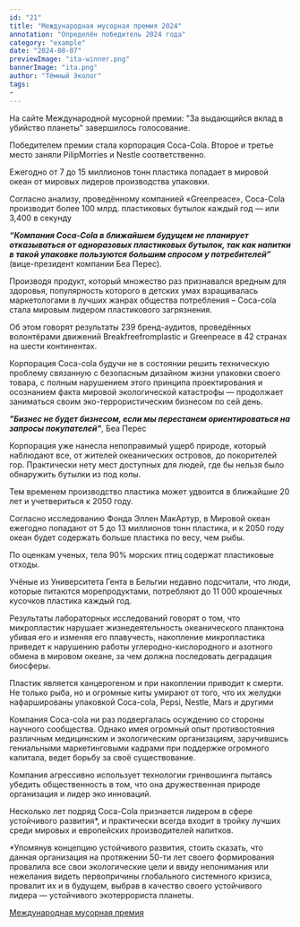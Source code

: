 ```yaml
---
id: "21"
title: "Международная мусорная премия 2024"
annotation: "Определён победитель 2024 года"
category: "example"
date: "2024-08-07"
previewImage: "ita-winner.png"
bannerImage: "ita.png"
author: "Тёмный Эколог"
tags:
-
---
```

На сайте Международной мусорной премии: "За выдающийся вклад в убийство планеты" завершилось голосование.

Победителем премии стала корпорация Coca-Cola. Второе и третье место заняли PilipMorries и Nestle соответственно.

Ежегодно от 7 до 15 миллионов тонн пластика попадает в мировой океан от мировых лидеров производства упаковки.

Согласно анализу, проведённому компанией «Greenpeace», Coca-Cola производит более 100 млрд. пластиковых бутылок каждый год — или 3,400 в секунду

__*“Компания Сoca-Cola в ближайшем будущем не планирует отказываться от одноразовых пластиковых бутылок, так как напитки в такой упаковке пользуются большим спросом у потребителей”*__ (вице-президент компании Беа Перес).

Производя продукт, который множество раз признавался вредным для здоровья, популярность которого в детских умах взращивалась маркетологами в лучших жанрах общества потребления –  Coca-cola стала  мировым лидером пластикового загрязнения.

Об этом говорят результаты 239 бренд-аудитов, проведённых волонтёрами движений Breakfreefromplastic и Greenpeace в 42 странах на шести континентах.

Корпорация Coca-cola будучи не в состоянии решить техническую проблему связанную с безопасным дизайном жизни упаковки своего товара, с полным нарушением этого принципа проектирования и  осознанием факта мировой экологической катастрофы — продолжает заниматься своим эко-террористическим бизнесом по сей день.

__*"Бизнес не будет бизнесом, если мы перестанем ориентироваться на запросы покупателей"*__, Беа Перес

Корпорация уже нанесла непоправимый ущерб природе, который наблюдают все, от жителей океанических островов, до покорителей гор. Практически нету мест доступных для людей, где бы нельзя было обнаружить бутылки из под колы.

Тем временем производство пластика может удвоится в ближайшие 20 лет и учетвериться к 2050 году.

Согласно исследованию Фонда Эллен МакАртур, в Мировой океан ежегодно попадают от 5 до 13 миллионов тонн пластика, и к 2050 году океан будет содержать больше пластика по весу, чем рыбы.

По оценкам ученых, тела 90% морских птиц содержат пластиковые отходы.

Учёные из Университета Гента в Бельгии недавно подсчитали, что люди, которые питаются морепродуктами, потребляют до 11 000 крошечных кусочков пластика каждый год.

Результаты лабораторных исследований говорят о том, что микропластик нарушает жизнедеятельность океанического планктона убивая его и изменяя его плавучесть, накопление микропластика приведет к нарушению работы углеродно-кислородного и азотного обмена в мировом океане, за чем должна последовать деградация биосферы.

Пластик является канцерогеном и при накоплении приводит к смерти. Не только рыба, но и огромные киты умирают от того, что их желудки нафаршированы упаковкой Coca-cola, Pepsi, Nestle, Mars и другими

Компания Coca-cola ни раз подвергалась осуждению со стороны научного сообщества. Однако имея огромный опыт противостояния различным медицинским и экологическим организациям, заручившись гениальными маркетинговыми кадрами при поддержке огромного капитала, ведет борьбу за своё существование.

Компания агрессивно использует технологии гринвошинга пытаясь убедить общественность в том, что она дружественная природе организация и лидер эко инноваций.

Несколько лет подряд Coca-Cola признается лидером в сфере устойчивого  развития*, и практически всегда входит в тройку лучших среди мировых и европейских производителей напитков.

*Упомянув концепцию устойчивого развития, стоить сказать, что данная организация на протяжении 50-ти лет своего формирования провалила все свои экологические цели и ввиду непонимания или нежелания видеть первопричины глобального системного кризиса, провалит их и в будущем, выбрав в качество своего устойчивого лидера — устойчивого экотеррориста планеты.


[Международная мусорная премия](https://internationaltrashaward.org/ru)